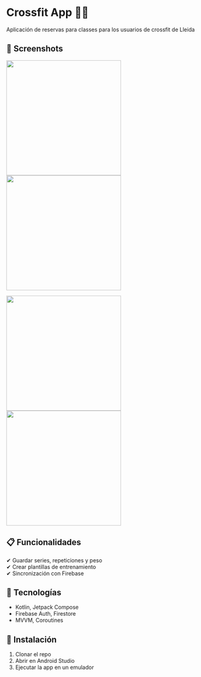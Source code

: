 # Crossfit App 🏋️‍♂️

Aplicación de reservas para classes para los usuarios de crossfit de Lleida

## 📸 Screenshots  


<img src="https://github.com/user-attachments/assets/cbc042e6-411d-46c5-a34d-a9e944a5015d" width="300"> <img src="https://github.com/user-attachments/assets/02fc6687-d98a-4204-bba9-ccc4c88a130a" width="300">

<img src="https://github.com/user-attachments/assets/c4e72413-ec48-41d6-a75d-2f74fae2354e" width="300"> <img src="https://github.com/user-attachments/assets/c55c9b96-35a6-4cf6-af02-442b9286a666" width="300">





## 📋 Funcionalidades  
✔ Guardar series, repeticiones y peso  
✔ Crear plantillas de entrenamiento  
✔ Sincronización con Firebase  

## 🔧 Tecnologías  
- Kotlin, Jetpack Compose  
- Firebase Auth, Firestore  
- MVVM, Coroutines  

## 🚀 Instalación  
1. Clonar el repo  
2. Abrir en Android Studio  
3. Ejecutar la app en un emulador  
